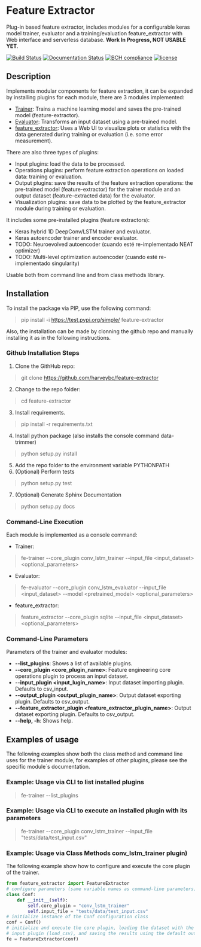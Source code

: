 # Feature Extractor 

Plug-in based feature extractor, includes modules for a configurable keras model trainer, evaluator and a training/evaluation feature_extractor with Web interface and serverless database. __Work In Progress, NOT USABLE YET__.

[![Build Status](https://travis-ci.org/harveybc/feature-extractor.svg?branch=master)](https://travis-ci.org/harveybc/feature-extractor)
[![Documentation Status](https://readthedocs.org/projects/docs/badge/?version=latest)](https://harveybc-feature-extractor.readthedocs.io/en/latest/)
[![BCH compliance](https://bettercodehub.com/edge/badge/harveybc/feature-extractor?branch=master)](https://bettercodehub.com/)
[![license](https://img.shields.io/github/license/mashape/apistatus.svg?maxAge=2592000)](https://github.com/harveybc/feature-extractor/blob/master/LICENSE)

## Description

Implements modular components for feature extraction, it can be expanded by installing plugins for each module, there are 3 modules implemented:
* [Trainer](../master/README_trainer.md): Trains a machine learning model and saves the pre-trained model (feature-extractor).
* [Evaluator](../master/README_evaluator.md): Transforms an input dataset using a pre-trained model.
* [feature_extractor](../master/README_feature_extractor.md): Uses a Web UI to visualize plots or statistics with the data generated during training or evaluation (i.e. some error measurement).

There are also three types of plugins:
* Input plugins: load the data to be processed.
* Operations plugins: perform feature extraction operations on loaded data: training or evaluation. 
* Output plugins: save the results of the feature extraction operations: the pre-trained model (feature-extractor) for the trainer module and an output dataset (feature-extracted data) for the evaluator.
* Visualization plugins: save data to be plotted by the feature_extractor module during training or evaluation.

It includes some pre-installed plugins (feature extractors):
* Keras hybrid 1D DeepConv/LSTM trainer and evaluator.
* Keras autoencoder trainer and encoder evaluator.
* TODO: Neuroevolved autoencoder (cuando esté re-implementado NEAT optimizer)
* TODO: Multi-level optimization autoencoder (cuando esté re-implementado singularity)

Usable both from command line and from class methods library.

## Installation

To install the package via PIP, use the following command:

> pip install -i https://test.pypi.org/simple/ feature-extractor

Also, the installation can be made by clonning the github repo and manually installing it as in the following instructions.

### Github Installation Steps
1. Clone the GithHub repo:   
> git clone https://github.com/harveybc/feature-extractor
2. Change to the repo folder:
> cd feature-extractor
3. Install requirements.
> pip install -r requirements.txt
4. Install python package (also installs the console command data-trimmer)
> python setup.py install
5. Add the repo folder to the environment variable PYTHONPATH
6. (Optional) Perform tests
> python setup.py test
7. (Optional) Generate Sphinx Documentation
> python setup.py docs

### Command-Line Execution

Each module is implemented as a console command:

* Trainer: 
> fe-trainer --core_plugin conv_lstm_trainer --input_file <input_dataset> <optional_parameters>
* Evaluator: 
> fe-evaluator --core_plugin conv_lstm_evaluator --input_file <input_dataset> --model <pretrained_model> <optional_parameters>
* feature_extractor: 
> feature_extractor --core_plugin sqlite --input_file <input_dataset> <optional_parameters>

### Command-Line Parameters

Parameters of the trainer and evaluator modules:

* __--list_plugins__: Shows a list of available plugins.
* __--core_plugin <core_plugin_name>__: Feature engineering core operations plugin to process an input dataset.
* __--input_plugin <input_lugin_name>__: Input dataset importing plugin. Defaults to csv_input.
* __--output_plugin <output_plugin_name>__: Output dataset exporting plugin. Defaults to csv_output.
* __--feature_extractor_plugin <feature_extractor_plugin_name>__: Output dataset exporting plugin. Defaults to csv_output.
* __--help, -h__: Shows help.

## Examples of usage

The following examples show both the class method and command line uses for the trainer module, for examples of other plugins, please see the specific module´s documentation.

### Example: Usage via CLI to list installed plugins

> fe-trainer --list_plugins

### Example: Usage via CLI to execute an installed plugin with its parameters

> fe-trainer --core_plugin conv_lstm_trainer  --input_file "tests/data/test_input.csv"

### Example: Usage via Class Methods conv_lstm_trainer plugin)

The following example show how to configure and execute the core plugin of the trainer.

```python
from feature_extractor import FeatureExtractor
# configure parameters (same variable names as command-line parameters)
class Conf:
    def __init__(self):
        self.core_plugin = "conv_lstm_trainer"
        self.input_file = "tests/data/test_input.csv"
# initialize instance of the Conf configuration class
conf = Conf()
# initialize and execute the core plugin, loading the dataset with the default feature_extractor 
# input plugin (load_csv), and saving the results using the default output plugin (store_csv). 
fe = FeatureExtractor(conf)
```
